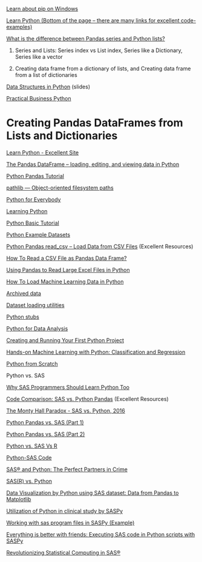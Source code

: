 [Learn about pip on
Windows](https://ehmatthes.github.io/pcc/chapter_12/installing_pip.html#checking-for-pip-on-windows)

[Learn Python (Bottom of the page – there are many links for excellent
code-examples)](https://github.com/jerry-git/learn-python3)

[What is the difference between Pandas series and Python
lists?](https://discuss.analyticsvidhya.com/t/what-is-the-difference-between-pandas-series-and-python-lists/27373)

1.  Series and Lists: Series index vs List index, Series like a Dictionary,
    Series like a vector

2.  Creating data frame from a dictionary of lists, and Creating data frame from
    a list of dictionaries

[Data Structures in
Python](http://www.grapenthin.org/teaching/geop501/lectures/lecture_06_data_structures.pdf)
(slides)

[Practical Business Python](http://pbpython.com/pandas-list-dict.html)

Creating Pandas DataFrames from Lists and Dictionaries
======================================================

[Learn Python - Excellent Site](https://thispointer.com/learn-python/)

[The Pandas DataFrame – loading, editing, and viewing data in
Python](https://www.shanelynn.ie/using-pandas-dataframe-creating-editing-viewing-data-in-python/)

[Python Pandas
Tutorial](http://www.datasciencemadesimple.com/drop-delete-rows-conditions-python-pandas/)

[pathlib — Object-oriented filesystem
paths](https://docs.python.org/3/library/pathlib.html)

[Python for
Everybody](http://do1.dr-chuck.com/pythonlearn/EN_us/pythonlearn.pdf)

[Learning Python](https://www.learnpython.org/)

[Python Basic Tutorial](https://www.tutorialspoint.com/python)

[Python Example
Datasets](https://stackoverflow.com/questions/16579407/are-there-any-example-data-sets-for-python)

[Python Pandas read_csv – Load Data from CSV
Files](https://www.shanelynn.ie/python-pandas-read_csv-load-data-from-csv-files/)
(Excellent Resources)

[How To Read a CSV File as Pandas Data
Frame?](http://cmdlinetips.com/2018/01/7-tips-to-read-a-csv-file-as-pandas-data-frame/)

[Using Pandas to Read Large Excel Files in
Python](https://realpython.com/working-with-large-excel-files-in-pandas/#reading-the-file)

[How To Load Machine Learning Data in
Python](https://machinelearningmastery.com/load-machine-learning-data-python/)

[Archived
data](https://archive.ics.uci.edu/ml/machine-learning-databases/housing/housing.data)

[Dataset loading utilities](https://scikit-learn.org/stable/datasets/index.html)

[Python
stubs](https://www.jetbrains.com/help/pycharm/type-hinting-in-product.html)

[Python for Data
Analysis](https://www.bu.edu/tech/files/2017/09/Python-for-Data-Analysis.pdf)

[Creating and Running Your First Python
Project](https://www.jetbrains.com/help/pycharm/creating-and-running-your-first-python-project.html)

[Hands-on Machine Learning with Python: Classification and
Regression](https://www.safaribooksonline.com/live-training/courses/hands-on-machine-learning-with-python-classification-and-regression/0636920156147/)

[Python from
Scratch](https://medium.com/fintechexplained/from-python-installation-to-arima-exchange-rates-forecasting-9467ba03ee0c)

Python vs. SAS

[Why SAS Programmers Should Learn Python
Too](https://www.pharmasug.org/proceedings/2018/AD/PharmaSUG-2018-AD12.pdf)

[Code Comparison: SAS vs. Python
Pandas](https://pandas.pydata.org/pandas-docs/stable/comparison_with_sas.html)
(Excellent Resources)

[The Monty Hall Paradox - SAS vs. Python,
2016](https://blogs.sas.com/content/sgf/2016/10/12/the-monty-hall-paradox-sas-vs-python/)

[Python Pandas vs. SAS (Part
1)](http://www.richardafolabi.com/blog/python-pandas-vs-sas-head-to-head-data-analysis.html)

[Python Pandas vs. SAS (Part
2)](http://www.richardafolabi.com/blog/data-analysis/python-vs-sas-computing-summary-statistics-part-2.html)

[Python vs. SAS Vs R](https://mindmajix.com/python-vs-sas-vs-r)

[Python-SAS
Code](https://stackoverflow.com/questions/50687403/simulate-new-rows-python-is-much-slower-than-sas-how-to-speed-up)

[SAS® and Python: The Perfect Partners in
Crime](https://amadeus.co.uk/assets/Documents/White-Papers/SAS-and-Python-Perfect-Partners-in-Crime.pdf)

[SAS(R) vs. Python](http://www.scsug.org/wp-content/uploads/2017/10/db55.pdf)

[Data Visualization by Python using SAS dataset: Data from Pandas to
Matplotlib](https://www.pharmasug.org/proceedings/tokyo2018/posters/PharmaSUG-Tokyo-2018-PO03.pdf)

[Utilization of Python in clinical study by
SASPy](https://www.lexjansen.com/phuse/2018/tt/TT10_ppt.pdf)

[Working with sas program files in SASPy
(Example)](https://www.reddit.com/r/sas/comments/8gk294/working_with_sas_program_files_in_saspy/)

[Everything is better with friends: Executing SAS code in Python scripts with
SASPy](http://wuss18.org/hands-on-workshops/)

[Revolutionizing Statistical Computing in
SAS®](https://support.sas.com/resources/papers/proceedings17/0838-2017.pdf)
